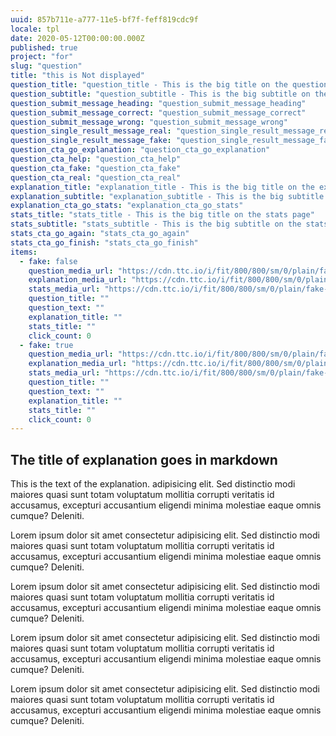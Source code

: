 ```yaml
---
uuid: 857b711e-a777-11e5-bf7f-feff819cdc9f
locale: tpl
date: 2020-05-12T00:00:00.000Z
published: true
project: "for"
slug: "question"
title: "this is Not displayed"
question_title: "question_title - This is the big title on the question page"
question_subtitle: "question_subtitle - This is the big subtitle on the question page"
question_submit_message_heading: "question_submit_message_heading"
question_submit_message_correct: "question_submit_message_correct"
question_submit_message_wrong: "question_submit_message_wrong"
question_single_result_message_real: "question_single_result_message_real"
question_single_result_message_fake: "question_single_result_message_fake"
question_cta_go_explanation: "question_cta_go_explanation"
question_cta_help: "question_cta_help"
question_cta_fake: "question_cta_fake"
question_cta_real: "question_cta_real"
explanation_title: "explanation_title - This is the big title on the explanation page"
explanation_subtitle: "explanation_subtitle - This is the big subtitle on the explanation page"
explanation_cta_go_stats: "explanation_cta_go_stats"
stats_title: "stats_title - This is the big title on the stats page"
stats_subtitle: "stats_subtitle - This is the big subtitle on the stats page"
stats_cta_go_again: "stats_cta_go_again"
stats_cta_go_finish: "stats_cta_go_finish"
items:
  - fake: false
    question_media_url: "https://cdn.ttc.io/i/fit/800/800/sm/0/plain/fake-or-real-news-edition/2.jpg"
    explanation_media_url: "https://cdn.ttc.io/i/fit/800/800/sm/0/plain/fake-or-real-news-edition/2.jpg"
    stats_media_url: "https://cdn.ttc.io/i/fit/800/800/sm/0/plain/fake-or-real-news-edition/2.jpg"
    question_title: ""
    question_text: ""
    explanation_title: ""
    stats_title: ""
    click_count: 0
  - fake: true
    question_media_url: "https://cdn.ttc.io/i/fit/800/800/sm/0/plain/fake-or-real-news-edition/3.jpg"
    explanation_media_url: "https://cdn.ttc.io/i/fit/800/800/sm/0/plain/fake-or-real-news-edition/3.jpg"
    stats_media_url: "https://cdn.ttc.io/i/fit/800/800/sm/0/plain/fake-or-real-news-edition/3.jpg"
    question_title: ""
    question_text: ""
    explanation_title: ""
    stats_title: ""
    click_count: 0
---
```

##  The title of explanation goes in markdown

This is the text of the explanation. adipisicing elit. Sed distinctio modi maiores quasi sunt totam voluptatum mollitia corrupti veritatis id accusamus, excepturi accusantium eligendi minima molestiae eaque omnis cumque? Deleniti.

Lorem ipsum dolor sit amet consectetur adipisicing elit. Sed distinctio modi maiores quasi sunt totam voluptatum mollitia corrupti veritatis id accusamus, excepturi accusantium eligendi minima molestiae eaque omnis cumque? Deleniti.

Lorem ipsum dolor sit amet consectetur adipisicing elit. Sed distinctio modi maiores quasi sunt totam voluptatum mollitia corrupti veritatis id accusamus, excepturi accusantium eligendi minima molestiae eaque omnis cumque? Deleniti.

Lorem ipsum dolor sit amet consectetur adipisicing elit. Sed distinctio modi maiores quasi sunt totam voluptatum mollitia corrupti veritatis id accusamus, excepturi accusantium eligendi minima molestiae eaque omnis cumque? Deleniti.

Lorem ipsum dolor sit amet consectetur adipisicing elit. Sed distinctio modi maiores quasi sunt totam voluptatum mollitia corrupti veritatis id accusamus, excepturi accusantium eligendi minima molestiae eaque omnis cumque? Deleniti.
